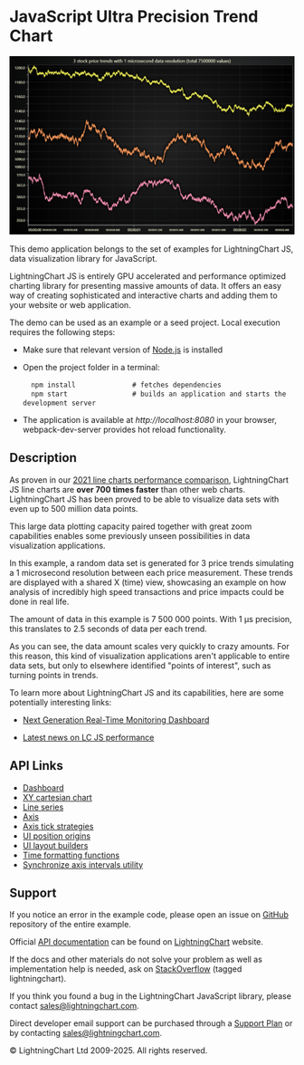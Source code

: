 # JavaScript Ultra Precision Trend Chart

![JavaScript Ultra Precision Trend Chart](ultraPrecisionTradingChart-darkGold.png)

This demo application belongs to the set of examples for LightningChart JS, data visualization library for JavaScript.

LightningChart JS is entirely GPU accelerated and performance optimized charting library for presenting massive amounts of data. It offers an easy way of creating sophisticated and interactive charts and adding them to your website or web application.

The demo can be used as an example or a seed project. Local execution requires the following steps:

-   Make sure that relevant version of [Node.js](https://nodejs.org/en/download/) is installed
-   Open the project folder in a terminal:

          npm install              # fetches dependencies
          npm start                # builds an application and starts the development server

-   The application is available at _http://localhost:8080_ in your browser, webpack-dev-server provides hot reload functionality.


## Description

As proven in our [2021 line charts performance comparison](https://lightningchart.com/javascript-charts-performance-comparison/), LightningChart JS line charts are **over 700 times faster** than other web charts. LightningChart JS has been proved to be able to visualize data sets with even up to 500 million data points.

This large data plotting capacity paired together with great zoom capabilities enables some previously unseen possibilities in data visualization applications.

In this example, a random data set is generated for 3 price trends simulating a 1 microsecond resolution between each price measurement.
These trends are displayed with a shared X (time) view, showcasing an example on how analysis of incredibly high speed transactions and price impacts could be done in real life.

The amount of data in this example is 7 500 000 points. With 1 μs precision, this translates to 2.5 seconds of data per each trend.

As you can see, the data amount scales very quickly to crazy amounts. For this reason, this kind of visualization applications aren't applicable to entire data sets, but only to elsewhere identified "points of interest", such as turning points in trends.

To learn more about LightningChart JS and its capabilities, here are some potentially interesting links:

-   [Next Generation Real-Time Monitoring Dashboard](https://lightningchart.com/lightningchart-js-interactive-examples/examples/lcjs-example-0509-dashboardRealtimeTrading.html)

-   [Latest news on LC JS performance](https://lightningchart.com/high-performance-javascript-charts/)


## API Links

* [Dashboard]
* [XY cartesian chart]
* [Line series]
* [Axis]
* [Axis tick strategies]
* [UI position origins]
* [UI layout builders]
* [Time formatting functions]
* [Synchronize axis intervals utility]


## Support

If you notice an error in the example code, please open an issue on [GitHub][0] repository of the entire example.

Official [API documentation][1] can be found on [LightningChart][2] website.

If the docs and other materials do not solve your problem as well as implementation help is needed, ask on [StackOverflow][3] (tagged lightningchart).

If you think you found a bug in the LightningChart JavaScript library, please contact sales@lightningchart.com.

Direct developer email support can be purchased through a [Support Plan][4] or by contacting sales@lightningchart.com.

[0]: https://github.com/Arction/
[1]: https://lightningchart.com/lightningchart-js-api-documentation/
[2]: https://lightningchart.com
[3]: https://stackoverflow.com/questions/tagged/lightningchart
[4]: https://lightningchart.com/support-services/

© LightningChart Ltd 2009-2025. All rights reserved.


[Dashboard]: https://lightningchart.com/js-charts/api-documentation/v8.0.1/classes/Dashboard.html
[XY cartesian chart]: https://lightningchart.com/js-charts/api-documentation/v8.0.1/classes/ChartXY.html
[Line series]: https://lightningchart.com/js-charts/api-documentation/v8.0.1/classes/LineSeries.html
[Axis]: https://lightningchart.com/js-charts/api-documentation/v8.0.1/classes/Axis.html
[Axis tick strategies]: https://lightningchart.com/js-charts/api-documentation/v8.0.1/variables/AxisTickStrategies.html
[UI position origins]: https://lightningchart.com/js-charts/api-documentation/v8.0.1/variables/UIOrigins.html
[UI layout builders]: https://lightningchart.com/js-charts/api-documentation/v8.0.1/variables/UILayoutBuilders.html
[Time formatting functions]: https://lightningchart.com/js-charts/api-documentation/v8.0.1/variables/TimeFormattingFunctions.html
[Synchronize axis intervals utility]: https://lightningchart.com/js-charts/api-documentation/v8.0.1/functions/synchronizeAxisIntervals.html

